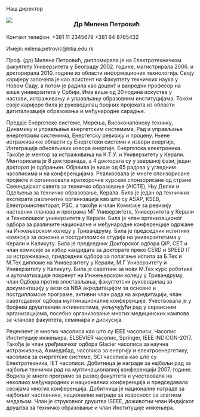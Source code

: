 Наш директор
<div style="width:160px; float:left; margin-right:20px;margin-bottom:6px;">
<img src="/img/administrative/principal.png"/>
</div>

<h3>Др Милена Петровић</h3>

<p>Контакт телефон: +381 11 2345678
                 +381 64 8765432
</p>

<p>Имејл: milena.petrović@btia.edu.rs</p>

<p><b></b>Проф. (др) Милена Петровић, дипломирала је на Електротехничком факултету Универзитета у Београду 2002. године, магистрирала 2006. и докторирала 2010. године из области информационих технологија. Своју каријеру започела је као асистент на Факултету техничких наука у Новом Саду, а потом је радила као доцент и ванредни професор на више универзитета у Србији. Има више од 20 година искуства у настави, истраживању и управљању образовним институцијама. Током своје каријере била је руководилац бројних пројеката из области дигитализације образовања и међународне сарадње.

<p>Предаје Енергетске системе, Мерења, Високонапонску технику, Динамику и управљање енергетским системима, Рад и управљање енергетским системима, Енергетску ревизију и процену. Њене истраживачке области су Енергетски системи и извори енергије, Интеграција обновљивих извора енергије, Енергетска електроника. Такође је ментор за истраживања на К.Т.У. и Универзитету у Керали. Менторисала је 8 докторанада, а 4 доктората су у завршној фази, један докторат је одбрањен. Објавила је више од 65 радова у угледним часописима и на конференцијама. Реализовала је многе спонзорисане пројекте и организовала краткорочне курсеве спонзорисане од стране Свеиндијског савета за техничко образовање (AICTE), Њу Делхи и Одељења за техничко образовање, Керала. Била је један од техничких експерата различитих организација као што су ASAP, KSEB, Електроинспекторат, PSC, а такође и члан Комисије за ревизију наставних планова и програма МГ Универзитета, Универзитета у Керали и Технолошког универзитета у Керали. Била је члан организационог одбора за различите националне и међународне конференције одржане на Инжењерском колеџу у Тривандруму. Била је председник испитних комисија за основне и постдипломске студије на универзитетима у Керали и Каликуту. Била је председник Докторског одбора QIP, CET и члан комисије за избор кандидата за докторате преко CERD и SPEED IT за истраживања, председник одбора за полагање испита за Б.Тех и М.Тех дипломе на Универзитету у Керали, М.Г Универзитету и Универзитету у Каликуту. Била је саветник за нови М.Тех курс роботике и аутоматизације покренут на Инжењерском колеџу у Тривандруму, члан Одбора против злостављања, факултетски руководилац за документацију у вези са NBA акредитацијом за основне и постдипломске програме, активни члан рада на акредитацији, члан саветодавног одбора мултинационалне конференције. Учествовала је у бројним друштвеним активностима, укључујући рад у сервисним организацијама, посебно организовање многих медицинских кампова за чланове факултета, семинара и дискусија.
</p><p>Рецензент је многих часописа као што су IEEE часописи, Часопис Институције инжењера, ELSEVIER часопис, Springer, IEEE INDICON-2017. Такође је члан уређивачког одбора Glacier часописа за научна истраживања, Ахмедабад, часописа за енергију и електроенергетику, часописа за енергетске системе, SCI часописа као што су Електротехника, IET часописи. Добитница је награде за најбољи рад за најбољи технички рад на мултинационалној конференцији 2007. године. Водила је многе програме за развој факултета и учествовала на неколико међународних и националних конференција и председавала сесијама многих конференција. Добитница је националне награде за најбољег наставника, националне награде за изврсност са златном медаљом. Члан је струковног друштва ISEEE, доживотни члан Индијског друштва за техничко образовање и члан Институције инжењера.</p>

<p></p></div></p>
